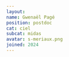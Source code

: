 ```yaml
---
layout:
name: Gwenaël Pagé
position: postdoc
cat: ciel
subcat: midas
avatar: s-meriaux.png
joined: 2024
---
```


